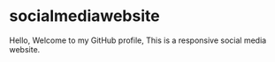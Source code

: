 # socialmediawebsite
Hello, Welcome to my GitHub profile, This is a responsive social media website.
